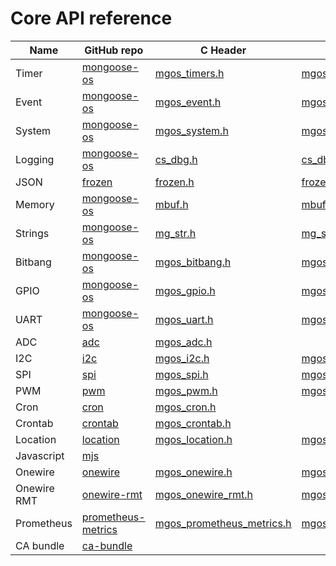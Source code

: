 # Core API reference

|  Name  |  GitHub repo |  C   Header  |   C source  |  Javascript          |
| ------ | ------ |------------- | ----------- | -------------------- |
| Timer  | [mongoose-os](https://github.com/cesanta/mongoose-os) | [mgos_timers.h](https://github.com/cesanta/mongoose-os/blob/master/fw/include/mgos_timers.h) | [mgos_timers.c](https://github.com/cesanta/mongoose-os/blob/master/fw/src/mgos_timers.c) | [api_timer.js](https://github.com/mongoose-os-libs/mjs/blob/master/fs/api_timer.js) |
| Event  | [mongoose-os](https://github.com/cesanta/mongoose-os) | [mgos_event.h](https://github.com/cesanta/mongoose-os/blob/master/fw/include/mgos_event.h) | [mgos_event.c](https://github.com/cesanta/mongoose-os/blob/master/fw/src/mgos_event.c) | [api_events.js](https://github.com/mongoose-os-libs/mjs/blob/master/fs/api_events.js) |
| System | [mongoose-os](https://github.com/cesanta/mongoose-os) | [mgos_system.h](https://github.com/cesanta/mongoose-os/blob/master/fw/include/mgos_system.h) | [mgos_system.c](https://github.com/cesanta/mongoose-os/blob/master/fw/src/mgos_system.c) | [api_sys.js](https://github.com/mongoose-os-libs/mjs/blob/master/fs/api_sys.js) |
| Logging| [mongoose-os](https://github.com/cesanta/mongoose-os) | [cs_dbg.h](https://github.com/cesanta/mongoose-os/blob/master/common/cs_dbg.h) | [cs_dbg.c](https://github.com/cesanta/mongoose-os/blob/master/common/cs_dbg.c) |  |
| JSON   | [frozen](https://github.com/cesanta/frozen) | [frozen.h](https://github.com/cesanta/frozen/blob/master/frozen.h) | [frozen.c](https://github.com/cesanta/frozen/blob/master/frozen.c) |  |
| Memory | [mongoose-os](https://github.com/cesanta/mongoose-os) | [mbuf.h](https://github.com/cesanta/mongoose-os/blob/master/common/mbuf.h) | [mbuf.c](https://github.com/cesanta/mongoose-os/blob/master/common/mbuf.c) |  |
| Strings| [mongoose-os](https://github.com/cesanta/mongoose-os) | [mg_str.h](https://github.com/cesanta/mongoose-os/blob/master/common/mg_str.h) | [mg_str.c](https://github.com/cesanta/mongoose-os/blob/master/common/mg_str.c) |  |
| Bitbang | [mongoose-os](https://github.com/cesanta/mongoose-os) | [mgos_bitbang.h](https://github.com/cesanta/mongoose-os/blob/master/fw/include/mgos_bitbang.h) | [mgos_bitbang.c](https://github.com/cesanta/mongoose-os/blob/master/fw/src/mgos_bitbang.c) | [api_bitbang.js](https://github.com/mongoose-os-libs/mjs/blob/master/fs/api_bitbang.js) |
| GPIO   | [mongoose-os](https://github.com/cesanta/mongoose-os) | [mgos_gpio.h](https://github.com/cesanta/mongoose-os/blob/master/fw/include/mgos_gpio.h) | [mgos_gpio.c](https://github.com/cesanta/mongoose-os/blob/master/fw/src/mgos_gpio.c) | [api_gpio.js](https://github.com/mongoose-os-libs/mjs/blob/master/fs/api_gpio.js) |
| UART   | [mongoose-os](https://github.com/cesanta/mongoose-os) | [mgos_uart.h](https://github.com/cesanta/mongoose-os/blob/master/fw/include/mgos_uart.h) | [mgos_uart.c](https://github.com/cesanta/mongoose-os/blob/master/fw/src/mgos_uart.c) | [api_uart.js](https://github.com/mongoose-os-libs/mjs/blob/master/fs/api_uart.js) |
| ADC    | [adc](https://github.com/mongoose-os-libs/adc) | [mgos_adc.h](https://github.com/mongoose-os-libs/adc/blob/master/include/mgos_adc.h) | &nbsp; | [api_adc.js](https://github.com/mongoose-os-libs/adc/blob/master/mjs_fs/api_adc.js) |
| I2C    | [i2c](https://github.com/mongoose-os-libs/i2c) | [mgos_i2c.h](https://github.com/mongoose-os-libs/i2c/blob/master/include/mgos_i2c.h) | [mgos_i2c.c](https://github.com/mongoose-os-libs/i2c/blob/master/src/mgos_i2c.c) | [api_i2c.js](https://github.com/mongoose-os-libs/i2c/blob/master/mjs_fs/api_i2c.js) |
| SPI    | [spi](https://github.com/mongoose-os-libs/spi) | [mgos_spi.h](https://github.com/mongoose-os-libs/spi/blob/master/include/mgos_spi.h) | [mgos_spi.c](https://github.com/mongoose-os-libs/spi/blob/master/src/mgos_spi.c) | [api_spi.js](https://github.com/mongoose-os-libs/spi/blob/master/mjs_fs/api_spi.js) |
| PWM    | [pwm](https://github.com/mongoose-os-libs/pwm) | [mgos_pwm.h](https://github.com/mongoose-os-libs/pwm/tree/master/include/mgos_pwm.h) | [mgos_pwm.c](https://github.com/mongoose-os-libs/pwm/tree/master/src/mgos_pwm.c) | [api_pwm.js](https://github.com/mongoose-os-libs/pwm/tree/master/mjs_fs/api_pwm.js) |
| Cron   | [cron](https://github.com/mongoose-os-libs/cron) | [mgos_cron.h](https://github.com/mongoose-os-libs/cron/tree/master/include/mgos_cron.h) | 
| Crontab| [crontab](https://github.com/mongoose-os-libs/crontab) | [mgos_crontab.h](https://github.com/mongoose-os-libs/crontab/tree/master/include/mgos_crontab.h) | 
| Location| [location](https://github.com/mongoose-os-libs/location) | [mgos_location.h](https://github.com/mongoose-os-libs/location/tree/master/include/mgos_location.h) | [mgos_location.c](https://github.com/mongoose-os-libs/location/tree/master/src/mgos_location.c) |
| Javascript| [mjs](https://github.com/mongoose-os-libs/mjs) |
| Onewire | [onewire](https://github.com/mongoose-os-libs/onewire) | [mgos_onewire.h](https://github.com/mongoose-os-libs/onewire/tree/master/include/mgos_onewire.h) | [mgos_onewire.c](https://github.com/mongoose-os-libs/onewire/tree/master/src/mgos_onewire.c) |
| Onewire RMT | [onewire-rmt](https://github.com/mongoose-os-libs/onewire-rmt) | [mgos_onewire_rmt.h](https://github.com/mongoose-os-libs/onewire-rmt/tree/master/include/mgos_onewire_rmt.h) | [mgos_onewire_rmt.cpp](https://github.com/mongoose-os-libs/onewire-rmt/tree/master/src/mgos_onewire_rmt.cpp) |
| Prometheus | [prometheus-metrics](https://github.com/mongoose-os-libs/prometheus-metrics) | [mgos_prometheus_metrics.h](https://github.com/mongoose-os-libs/prometheus-metrics/tree/master/include/mgos_prometheus_metrics.h) | [mgos_prometheus_metrics.c](https://github.com/mongoose-os-libs/prometheus-metrics/tree/master/src/mgos_prometheus_metrics.c) |
| CA bundle | [ca-bundle](https://github.com/mongoose-os-libs/ca-bundle) | 
